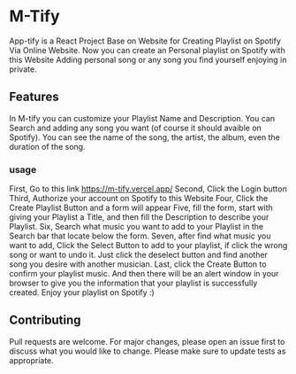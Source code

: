# M-Tify

App-tify is a React Project Base on Website for Creating Playlist on Spotify Via Online Website.
Now you can create an Personal playlist on Spotify with this Website
Adding personal song or any song you find yourself enjoying in private.

## Features
In M-tify you can customize your Playlist Name and Description.
You can Search and adding any song you want (of course it should avaible on Spotify).
You can see the name of the song, the artist, the album, even the duration of the song.

### usage

First, Go to this link https://m-tify.vercel.app/
Second, Click the Login button
Third, Authorize your account on Spotify to this Website
Four, Click the Create Playlist Button and a form will appear
Five, fill the form, start with giving your Playlist a Title, and then fill the Description to describe your Playlist.
Six, Search what music you want to add to your Playlist in the Search bar that locate below the form.
Seven, after find what music you want to add, Click the Select Button to add to your playlist, if click the wrong song or want to undo it. Just click the deselect button and find another song you desire with another musician.
Last, click the Create Button to confirm your playlist music. And then there will be an alert window in your browser to give you the information that your playlist is successfully created.
Enjoy your playlist on Spotify :)

## Contributing
Pull requests are welcome. For major changes, please open an issue first to discuss what you would like to change.
Please make sure to update tests as appropriate.

